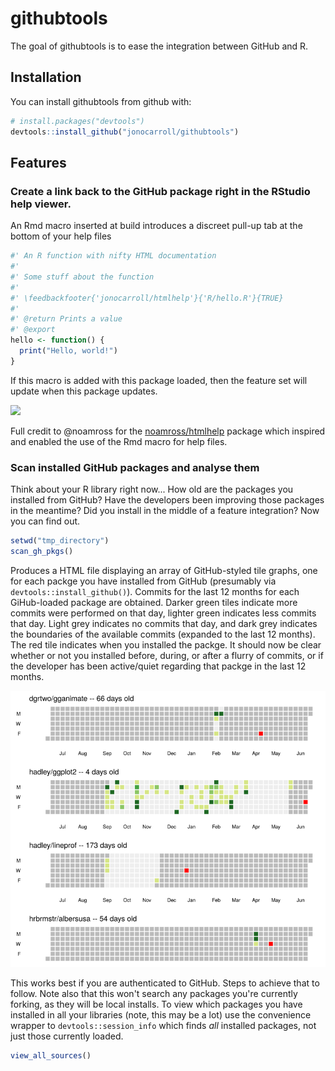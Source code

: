 # githubtools

The goal of githubtools is to ease the integration between GitHub and R. 

## Installation

You can install githubtools from github with:

```R
# install.packages("devtools")
devtools::install_github("jonocarroll/githubtools")
```

## Features

### Create a link back to the GitHub package right in the RStudio help viewer.

An Rmd macro inserted at build introduces a discreet pull-up tab at the bottom
of your help files

```R
#' An R function with nifty HTML documentation
#'
#' Some stuff about the function
#'
#' \feedbackfooter{'jonocarroll/htmlhelp'}{'R/hello.R'}{TRUE}
#'
#' @return Prints a value
#' @export
hello <- function() {
  print("Hello, world!")
}
```

If this macro is added with this package loaded, then the feature set will
update when this package updates.

![](https://camo.githubusercontent.com/8e6aab5c14977a3a5859912e767be74a2cdbc558/687474703a2f2f692e696d6775722e636f6d2f6456703561376a2e676966)

Full credit to @noamross for the
[noamross/htmlhelp](http://github.com/noamross/htmlhelp) package which inspired
and enabled the use of the Rmd macro for help files.

### Scan installed GitHub packages and analyse them

Think about your R library right now... How old are the packages you installed
from GitHub? Have the developers been improving those packages in the meantime?
Did you install in the middle of a feature integration? Now you can find out.

```R
setwd("tmp_directory")
scan_gh_pkgs()
```

Produces a HTML file displaying an array of GitHub-styled tile graphs, one for 
each packge you have installed from GitHub (presumably via 
`devtools::install_github()`). Commits for the last 12 months for each 
GiHub-loaded package are obtained. Darker green tiles indicate more commits were
performed on that day, lighter green indicates less commits that day. Light grey
indicates no commits that day, and dark grey indicates the boundaries of the
available commits (expanded to the last 12 months). The red tile indicates when
you installed the packge. It should now be clear whether or not you installed
before, during, or after a flurry of commits, or if the developer has been
active/quiet regarding that packge in the last 12 months.

![](https://github.com/jonocarroll/githubtools/blob/master/man/figures/scan.png?raw=true)

This works best if you are authenticated to GitHub. Steps to achieve that to
follow. Note also that this won't search any packages you're currently forking,
as they will be local installs. To view which packages you have installed in all
your libraries (note, this may be a lot) use the convenience wrapper to
`devtools::session_info` which finds *all* installed packages, not just those
currently loaded.

```R
view_all_sources()
```
